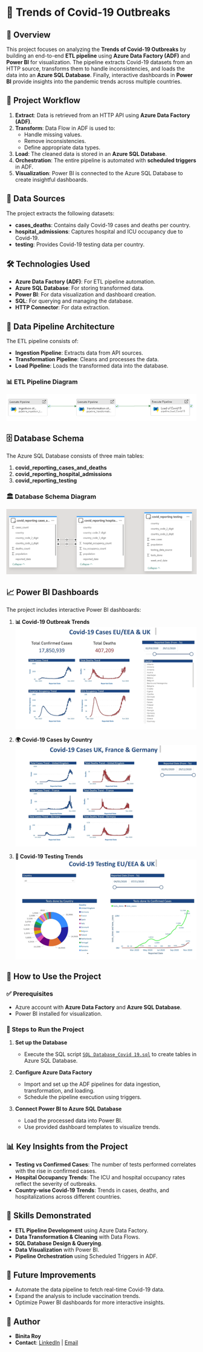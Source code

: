 # 🦠 Trends of Covid-19 Outbreaks

## 📌 Overview
This project focuses on analyzing the **Trends of Covid-19 Outbreaks** by building an end-to-end **ETL pipeline** using **Azure Data Factory (ADF)** and **Power BI** for visualization. The pipeline extracts Covid-19 datasets from an HTTP source, transforms them to handle inconsistencies, and loads the data into an **Azure SQL Database**. Finally, interactive dashboards in **Power BI** provide insights into the pandemic trends across multiple countries.

## 🔄 Project Workflow
1. **Extract**: Data is retrieved from an HTTP API using **Azure Data Factory (ADF)**.
2. **Transform**: Data Flow in ADF is used to:
   - Handle missing values.
   - Remove inconsistencies.
   - Define appropriate data types.
3. **Load**: The cleaned data is stored in an **Azure SQL Database**.
4. **Orchestration**: The entire pipeline is automated with **scheduled triggers** in ADF.
5. **Visualization**: Power BI is connected to the Azure SQL Database to create insightful dashboards.

## 📂 Data Sources
The project extracts the following datasets:
- **cases_deaths**: Contains daily Covid-19 cases and deaths per country.
- **hospital_admissions**: Captures hospital and ICU occupancy due to Covid-19.
- **testing**: Provides Covid-19 testing data per country.

## 🛠️ Technologies Used
- **Azure Data Factory (ADF)**: For ETL pipeline automation.
- **Azure SQL Database**: For storing transformed data.
- **Power BI**: For data visualization and dashboard creation.
- **SQL**: For querying and managing the database.
- **HTTP Connector**: For data extraction.

## 🔧 Data Pipeline Architecture
The ETL pipeline consists of:
- **Ingestion Pipeline**: Extracts data from API sources.
- **Transformation Pipeline**: Cleans and processes the data.
- **Load Pipeline**: Loads the transformed data into the database.

### 📊 ETL Pipeline Diagram
![ETL Pipeline](./ETL%20Pipeline_Covid19.PNG)

## 🗄️ Database Schema
The Azure SQL Database consists of three main tables:
1. **covid_reporting_cases_and_deaths**
2. **covid_reporting_hospital_admissions**
3. **covid_reporting_testing**

### 🏛️ Database Schema Diagram
![Database Schema](./Database_Covid%2019.PNG)

## 📈 Power BI Dashboards
The project includes interactive Power BI dashboards:

1. **📊 Covid-19 Outbreak Trends**
   ![Dashboard - Trends](./Dashboard_Trends_Covid%2019.PNG)

2. **🌍 Covid-19 Cases by Country**
   ![Dashboard - Country Trends](./Dashboard_Country%20Trends_Covid%2019.PNG)

3. **🧪 Covid-19 Testing Trends**
   ![Dashboard - Testing Trends](./Dashboard_Testing_Covid%2019.PNG)

## 🚀 How to Use the Project
### ✅ Prerequisites
- Azure account with **Azure Data Factory** and **Azure SQL Database**.
- Power BI installed for visualization.

### 📌 Steps to Run the Project
1. **Set up the Database**
   - Execute the SQL script [`SQL Database_Covid 19.sql`](./SQL%20Database_Covid%2019.sql) to create tables in Azure SQL Database.

2. **Configure Azure Data Factory**
   - Import and set up the ADF pipelines for data ingestion, transformation, and loading.
   - Schedule the pipeline execution using triggers.

3. **Connect Power BI to Azure SQL Database**
   - Load the processed data into Power BI.
   - Use provided dashboard templates to visualize trends.

## 📊 Key Insights from the Project
- **Testing vs Confirmed Cases**: The number of tests performed correlates with the rise in confirmed cases.
- **Hospital Occupancy Trends**: The ICU and hospital occupancy rates reflect the severity of outbreaks.
- **Country-wise Covid-19 Trends**: Trends in cases, deaths, and hospitalizations across different countries.

## 🎯 Skills Demonstrated
- **ETL Pipeline Development** using Azure Data Factory.
- **Data Transformation & Cleaning** with Data Flows.
- **SQL Database Design & Querying**.
- **Data Visualization** with Power BI.
- **Pipeline Orchestration** using Scheduled Triggers in ADF.

## 🚀 Future Improvements
- Automate the data pipeline to fetch real-time Covid-19 data.
- Expand the analysis to include vaccination trends.
- Optimize Power BI dashboards for more interactive insights.

## 👤 Author
- **Binita Roy**
- **Contact**: [LinkedIn](https://www.linkedin.com/in/binita-roy/) | [Email](mailto:binitaroy1312@gmail.com)

